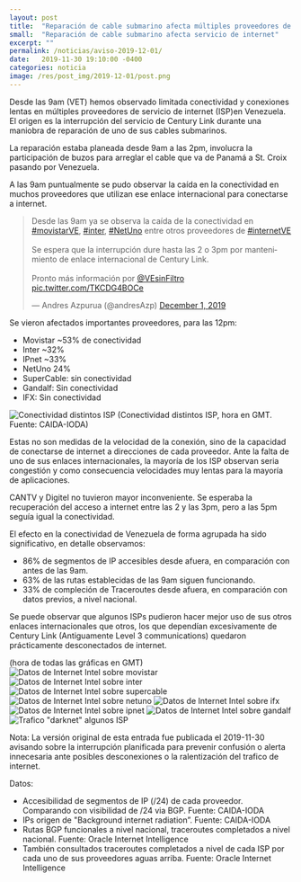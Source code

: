 ```yaml
---
layout: post
title:  "Reparación de cable submarino afecta múltiples proveedores de internet"
small:  "Reparación de cable submarino afecta servicio de internet"
excerpt: ""
permalink: /noticias/aviso-2019-12-01/
date:   2019-11-30 19:10:00 -0400
categories: noticia
image: /res/post_img/2019-12-01/post.png
---
```


Desde las 9am (VET) hemos observado limitada conectividad y conexiones lentas en múltiples proveedores de servicio de internet (ISP)en Venezuela. El origen es la interrupción del servicio de Century Link durante una maniobra de reparación de uno de sus cables submarinos.

La reparación estaba planeada desde 9am a las 2pm, involucra la participación de buzos para arreglar el cable que va de Panamá a St. Croix pasando por Venezuela.

A las 9am puntualmente se pudo observar la caída en la conectividad en muchos proveedores que utilizan ese enlace internacional para conectarse a internet.

<blockquote class="twitter-tweet" data-lang="en"><p lang="es" dir="ltr">Desde las 9am ya se observa la caída de la conectividad en <a href="https://twitter.com/hashtag/movistarVE?src=hash&amp;ref_src=twsrc%5Etfw">#movistarVE</a>, <a href="https://twitter.com/hashtag/inter?src=hash&amp;ref_src=twsrc%5Etfw">#inter</a>, <a href="https://twitter.com/hashtag/NetUno?src=hash&amp;ref_src=twsrc%5Etfw">#NetUno</a> entre otros proveedores de <a href="https://twitter.com/hashtag/internetVE?src=hash&amp;ref_src=twsrc%5Etfw">#internetVE</a><br><br>Se espera que la interrupción dure hasta las 2 o 3pm por mantenimiento de enlace internacional de Century Link.<br><br>Pronto más información por <a href="https://twitter.com/vesinfiltro?ref_src=twsrc%5Etfw">@VEsinFiltro</a> <a href="https://t.co/TKCDG4BOCe">pic.twitter.com/TKCDG4BOCe</a></p>&mdash; Andres Azpurua (@andresAzp) <a href="https://twitter.com/andresAzp/status/1201130337767710720?ref_src=twsrc%5Etfw">December 1, 2019</a></blockquote> <script async src="https://platform.twitter.com/widgets.js" charset="utf-8"></script>


Se vieron afectados importantes proveedores, para las 12pm:
- Movistar ~53% de conectividad
- Inter ~32%
- IPnet ~33%
- NetUno 24%
- SuperCable: sin conectividad
- Gandalf: Sin conectividad
- IFX: Sin conectividad

![Conectividad distintos ISP](/res/post_img/2019-12-01/1-conectivity.png)
(Conectividad distintos ISP, hora en GMT. Fuente: CAIDA-IODA)


Estas no son medidas de la velocidad de la conexión, sino de la capacidad de conectarse de internet a direcciones de cada proveedor. Ante la falta de uno de sus enlaces internacionales, la mayoría de los ISP observan seria congestión y como consecuencia velocidades muy lentas para la mayoría de aplicaciones.

CANTV y Digitel no tuvieron mayor inconveniente. Se esperaba la recuperación del acceso a internet entre las 2 y las 3pm, pero a las 5pm seguía igual la conectividad.

El efecto en la conectividad de Venezuela de forma agrupada ha sido significativo, en detalle observamos:
- 86% de segmentos de IP accesibles desde afuera, en comparación con antes de las 9am.
- 63% de las rutas establecidas de las 9am siguen funcionando.
- 33% de compleción de Traceroutes desde afuera, en comparación con datos previos, a nivel nacional.

Se puede observar que algunos ISPs pudieron hacer mejor uso de sus otros enlaces internacionales que otros, los que dependían excesivamente de Century Link (Antiguamente Level 3 communications) quedaron prácticamente desconectados de internet.

(hora de todas las gráficas en GMT)
![Datos de Internet Intel sobre movistar](/res/post_img/2019-12-01/movistar.png)
![Datos de Internet Intel sobre inter](/res/post_img/2019-12-01/inter.png)
![Datos de Internet Intel sobre supercable](/res/post_img/2019-12-01/supercable.png)
![Datos de Internet Intel sobre netuno](/res/post_img/2019-12-01/netuno.png)
![Datos de Internet Intel sobre ifx](/res/post_img/2019-12-01/ifx.png)
![Datos de Internet Intel sobre ipnet](/res/post_img/2019-12-01/ipnet.png)
![Datos de Internet Intel sobre gandalf](/res/post_img/2019-12-01/gandalf.png)
![Trafico "darknet" algunos ISP](/res/post_img/2019-12-01/2-darknet.png)


Nota: La versión original de esta entrada fue publicada el 2019-11-30 avisando sobre la interrupción planificada para prevenir confusión o alerta innecesaria ante posibles desconexiones o la ralentización del trafico de internet.

Datos:
- Accesibilidad de segmentos de IP (/24) de cada proveedor.  Comparando con visibilidad de /24 via BGP.  Fuente: CAIDA-IODA
- IPs origen de "Background internet radiation”. Fuente: CAIDA-IODA
- Rutas BGP funcionales a nivel nacional, traceroutes completados a nivel nacional. Fuente: Oracle Internet Intelligence
- También consultados traceroutes completados a nivel de cada ISP por cada uno de sus proveedores aguas arriba. Fuente: Oracle Internet Intelligence
